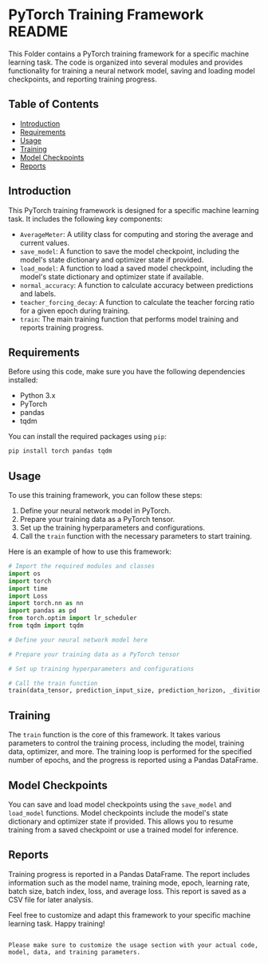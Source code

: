 # PyTorch Training Framework README

This Folder contains a PyTorch training framework for a specific machine learning task. The code is organized into several modules and provides functionality for training a neural network model, saving and loading model checkpoints, and reporting training progress.

## Table of Contents

- [Introduction](#introduction)
- [Requirements](#requirements)
- [Usage](#usage)
- [Training](#training)
- [Model Checkpoints](#model-checkpoints)
- [Reports](#reports)

## Introduction

This PyTorch training framework is designed for a specific machine learning task. It includes the following key components:

- `AverageMeter`: A utility class for computing and storing the average and current values.
- `save_model`: A function to save the model checkpoint, including the model's state dictionary and optimizer state if provided.
- `load_model`: A function to load a saved model checkpoint, including the model's state dictionary and optimizer state if available.
- `normal_accuracy`: A function to calculate accuracy between predictions and labels.
- `teacher_forcing_decay`: A function to calculate the teacher forcing ratio for a given epoch during training.
- `train`: The main training function that performs model training and reports training progress.

## Requirements

Before using this code, make sure you have the following dependencies installed:

- Python 3.x
- PyTorch
- pandas
- tqdm

You can install the required packages using `pip`:

```bash
pip install torch pandas tqdm
```

## Usage

To use this training framework, you can follow these steps:

1. Define your neural network model in PyTorch.
2. Prepare your training data as a PyTorch tensor.
3. Set up the training hyperparameters and configurations.
4. Call the `train` function with the necessary parameters to start training.

Here is an example of how to use this framework:

```python
# Import the required modules and classes
import os
import torch
import time
import Loss
import torch.nn as nn
import pandas as pd
from torch.optim import lr_scheduler
from tqdm import tqdm

# Define your neural network model here

# Prepare your training data as a PyTorch tensor

# Set up training hyperparameters and configurations

# Call the train function
train(data_tensor, prediction_input_size, prediction_horizon, _divition_factr, model, model_name, epochs, load_saved_model, ckpt_save_freq, ckpt_save_path, ckpt_path, report_path, criterion, optimizer, optimizer_koopman, lr_scheduler, sleep_time, Validation_save_threshold, device, if_validation)
```

## Training

The `train` function is the core of this framework. It takes various parameters to control the training process, including the model, training data, optimizer, and more. The training loop is performed for the specified number of epochs, and the progress is reported using a Pandas DataFrame.

## Model Checkpoints

You can save and load model checkpoints using the `save_model` and `load_model` functions. Model checkpoints include the model's state dictionary and optimizer state if provided. This allows you to resume training from a saved checkpoint or use a trained model for inference.

## Reports

Training progress is reported in a Pandas DataFrame. The report includes information such as the model name, training mode, epoch, learning rate, batch size, batch index, loss, and average loss. This report is saved as a CSV file for later analysis.

Feel free to customize and adapt this framework to your specific machine learning task. Happy training!
```

Please make sure to customize the usage section with your actual code, model, data, and training parameters.
